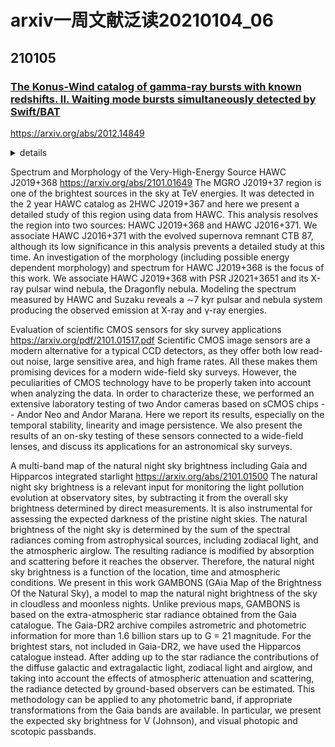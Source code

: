 # arxiv一周文献泛读20210104_06

## 210105

### [The Konus-Wind catalog of gamma-ray bursts with known redshifts. II. Waiting mode bursts simultaneously detected by Swift/BAT](./2012.14849.pdf)

https://arxiv.org/abs/2012.14849

<details>
<summary>details</summary>

Authors: A. Tsvetkova, D. Frederiks, D. Svinkin, R. Aptekar, T. L. Cline, S. Golenetskii, K. Hurley, A. Lysenko, A. Ridnaia, M. Ulanov
Comments: Accepted for publication in ApJ; 41 pages, 5 figures, 7 tables. arXiv admin note: text overlap with arXiv:1710.08746

In the Second part of The Konus-Wind Catalog of Gamma-Ray Bursts with Known Redshifts (first part: Tsvetkova et al. 2017; T17), we present the results of a systematic study of gamma-ray bursts (GRBs) with reliable redshift estimates detected simultaneously by the Konus-Wind (KW) experiment (in the waiting mode) and by the Swift/BAT (BAT) telescope during the period from 2005 January to the end of 2018. By taking advantage of the high sensitivity of BAT and the wide spectral band of KW we were able to constrain the peak spectral energies, the broadband energy fluences, and the peak fluxes for the joint KW-BAT sample of 167 weak, relatively soft GRBs (including four short bursts). Based on the GRB redshifts, which span the range 0.04≤z≤9.4, we estimate the rest-frame, isotropic-equivalent energy, and peak luminosity. For 14 GRBs with reasonably constrained jet breaks, we provide the collimation-corrected values of the energetics. This work extends the sample of KW GRBs with known redshifts to 338 GRBs, the largest set of cosmological GRBs studied to date over a broad energy band. With the full KW sample, accounting for the instrumental bias, we explore GRB rest-frame properties, including hardness-intensity correlations, GRB luminosity evolution, luminosity and isotropic-energy functions, and the evolution of the GRB formation rate, which we find to be in general agreement with those reported in T17 and other previous studies. 

- 研究样本：2005年1月到2018年末期间，KW(waiting mode)和BAT(triggered mode)同时探测到的有可靠红移估计的GRBs
  - 将这样的样本扩充至338个
- 限制167个较弱且相对较软GRB（包括4个短暴）的peak spectral energies，broadband fluences(10 keV–10 MeV), 以及peak fluxes。
- 利用红移(跨度0.04≤z≤9.4)计算静系各项同性能量和峰值光度
- 对于14个有采样充分的jet break的GRB，研究了准直修正的能量
- 利用KW全样本(316个长暴)，研究了GRB静系下性质，包括hardness-intensity correlations, GRB luminosity evolution, luminosity and isotropic-energy functions, and the evolution of the GRB formation rate，这些与first part以及以往的研究相符

</details>

Spectrum and Morphology of the Very-High-Energy Source HAWC J2019+368
https://arxiv.org/abs/2101.01649
The MGRO J2019+37 region is one of the brightest sources in the sky at TeV energies. It was detected in the 2 year HAWC catalog as 2HWC J2019+367 and here we present a detailed study of this region using data from HAWC. This analysis resolves the region into two sources: HAWC J2019+368 and HAWC J2016+371. We associate HAWC J2016+371 with the evolved supernova remnant CTB 87, although its low significance in this analysis prevents a detailed study at this time. An investigation of the morphology (including possible energy dependent morphology) and spectrum for HAWC J2019+368 is the focus of this work. We associate HAWC J2019+368 with PSR J2021+3651 and its X-ray pulsar wind nebula, the Dragonfly nebula. Modeling the spectrum measured by HAWC and Suzaku reveals a ∼7 kyr pulsar and nebula system producing the observed emission at X-ray and γ-ray energies. 

Evaluation of scientific CMOS sensors for sky survey applications
https://arxiv.org/pdf/2101.01517.pdf
Scientific CMOS image sensors are a modern alternative for a typical CCD detectors, as they offer both low read-out noise, large sensitive area, and high frame rates. All these makes them promising devices for a modern wide-field sky surveys. However, the peculiarities of CMOS technology have to be properly taken into account when analyzing the data. In order to characterize these, we performed an extensive laboratory testing of two Andor cameras based on sCMOS chips -- Andor Neo and Andor Marana. Here we report its results, especially on the temporal stability, linearity and image persistence. We also present the results of an on-sky testing of these sensors connected to a wide-field lenses, and discuss its applications for an astronomical sky surveys. 

A multi-band map of the natural night sky brightness including Gaia and Hipparcos integrated starlight
https://arxiv.org/abs/2101.01500
The natural night sky brightness is a relevant input for monitoring the light pollution evolution at observatory sites, by subtracting it from the overall sky brightness determined by direct measurements. It is also instrumental for assessing the expected darkness of the pristine night skies. The natural brightness of the night sky is determined by the sum of the spectral radiances coming from astrophysical sources, including zodiacal light, and the atmospheric airglow. The resulting radiance is modified by absorption and scattering before it reaches the observer. Therefore, the natural night sky brightness is a function of the location, time and atmospheric conditions. We present in this work GAMBONS (GAia Map of the Brightness Of the Natural Sky), a model to map the natural night brightness of the sky in cloudless and moonless nights. Unlike previous maps, GAMBONS is based on the extra-atmospheric star radiance obtained from the Gaia catalogue. The Gaia-DR2 archive compiles astrometric and photometric information for more than 1.6 billion stars up to G = 21 magnitude. For the brightest stars, not included in Gaia-DR2, we have used the Hipparcos catalogue instead. After adding up to the star radiance the contributions of the diffuse galactic and extragalactic light, zodiacal light and airglow, and taking into account the effects of atmospheric attenuation and scattering, the radiance detected by ground-based observers can be estimated. This methodology can be applied to any photometric band, if appropriate transformations from the Gaia bands are available. In particular, we present the expected sky brightness for V (Johnson), and visual photopic and scotopic passbands. 